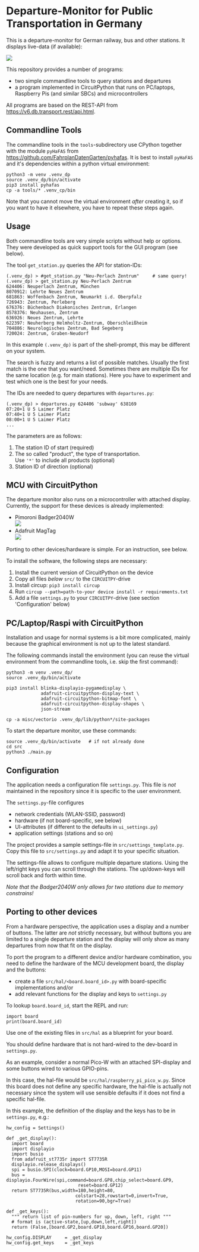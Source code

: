 Departure-Monitor for Public Transportation in Germany
======================================================

This is a departure-monitor for German railway, bus and other stations. It
displays live-data (if available):

![](dep-monitor.png)

This repository provides a number of programs:

  - two simple commandline tools to query stations and departures
  - a program implemented in CircuitPython that runs on PC/laptops,
    Raspberry Pis (and similar SBCs) and microcontrollers

All programs are based on the REST-API from
<https://v6.db.transport.rest/api.html>.


Commandline Tools
-----------------

The commandline tools in the `tools`-subdirectory use CPython together
with the module `pyHaFAS` from <https://github.com/FahrplanDatenGarten/pyhafas>.
It is best to install `pyHaFAS` and it's dependencies within a
python virtual environment:

    python3 -m venv .venv_dp
    source .venv_dp/bin/activate
    pip3 install pyhafas
    cp -a tools/* .venv_cp/bin

Note that you cannot move the virtual environment *after* creating it, so
if you want to have it elsewhere, you have to repeat these steps again.


Usage
-----

Both commandline tools are very simple scripts without help or options.
They were developed as quick support tools for the GUI program (see below).

The tool `get_station.py` queries the API for station-IDs:

    (.venv_dp) > #get_station.py "Neu-Perlach Zentrum"     # same query!
    (.venv_dp) > get_station.py Neu-Perlach Zentrum
    624406: Neuperlach Zentrum, München
    8070912: Lehrte Neues Zentrum
    681863: Woffenbach Zentrum, Neumarkt i.d. Oberpfalz
    726943: Zentrum, Perleberg
    676376: Büchenbach Diakonisches Zentrum, Erlangen
    8578376: Neuhausen, Zentrum
    636926: Neues Zentrum, Lehrte
    622397: Neuherberg Helmholtz-Zentrum, Oberschleißheim
    704886: Neurologisches Zentrum, Bad Segeberg
    720024: Zentrum, Graben-Neudorf

In this example `(.venv_dp)` is part of the shell-prompt, this may
be different on your system.

The search is fuzzy and returns a list of possible matches. Usually the
first match is the one that you want/need. Sometimes there are multiple
IDs for the same location (e.g. for main stations). Here you have to
experiment and test which one is the best for your needs.

The IDs are needed to query departures with `departures.py`:

    (.venv_dp) > departures.py 624406 'subway' 638169
    07:20+1 U 5 Laimer Platz
    07:40+1 U 5 Laimer Platz
    08:00+1 U 5 Laimer Platz
    ...

The parameters are as follows:

  1. The station ID of start (required)
  2. The so called "product", the type of transportation.\
     Use `'*'` to include all products (optional)
  3. Station ID of direction (optional)


MCU with CircuitPython
----------------------

The departure monitor also runs on a microcontroller with attached display.
Currently, the support for these devices is already implemented:

  - Pimoroni Badger2040W\
    ![](dep-monitor_running_on_badger2040w.jpg)
  - Adafruit MagTag\
    ![](dep-monitor_running_on_magtag.jpg)

Porting to other devices/hardware is simple. For an instruction, see
below.

To install the software, the following steps are necessary:

  1. Install the current version of CircuitPython on the device
  2. Copy all files *below* `src/` to the `CIRCUITPY`-drive
  3. Install circup: `pip3 install circup`
  4. Run `circup --path=path-to-your device install -r requirements.txt`
  5. Add a file `settings.py` to your `CIRCUITPY`-drive
     (see section 'Configuration' below)


PC/Laptop/Raspi with CircuitPython
----------------------------------

Installation and usage for normal systems is a bit more complicated,
mainly because the graphical environment is not up to the latest
standard.

The following commands install the environment (you can reuse the
virtual environment from the commandline tools, i.e. skip the first command):

    python3 -m venv .venv_dp/
    source .venv_dp/bin/activate

    pip3 install blinka-displayio-pygamedisplay \
                 adafruit-circuitpython-display-text \
                 adafruit-circuitpython-bitmap-font \
                 adafruit-circuitpython-display-shapes \
                 json-stream

    cp -a misc/vectorio .venv_dp/lib/python*/site-packages

To start the departure monitor, use these commands:

    source .venv_dp/bin/activate   # if not already done
    cd src
    python3 ./main.py


Configuration
-------------

The application needs a configuration file `settings.py`. This file is
*not* maintained in the repository since it is specific to the user
environment.

 The `settings.py`-file configures

  - network credentials (WLAN-SSID, password)
  - hardware (if not board-specific, see below)
  - UI-attributes (if different to the defaults in `ui_settings.py`)
  - application settings (stations and so on)

The project provides a sample settings-file in `src/settings_template.py`.
Copy this file to `src/settings.py` and adapt it to your specific situation.

The settings-file allows to configure multiple departure stations. Using
the left/right keys you can scroll through the stations. The up/down-keys
will scroll back and forth within time.

*Note that the Badger2040W only allows for two stations due to memory
constrains!*


Porting to other devices
------------------------

From a hardware perspective, the application uses a display and a number
of buttons. The latter are *not* strictly necessary, but without
buttons you are limited to a single departure station and the display
will only show as many departures from now that fit on the display.

To port the program to a different device and/or hardware combination,
you need to define the hardware of the MCU development board, the display
and the buttons:

  - create a file `src/hal/<board.board_id>.py` with board-specific
    implementations and/or
  - add relevant functions for the display and keys to `settings.py`

To lookup `board.board_id`, start the REPL and run:

    import board
    print(board.board_id)

Use one of the existing files in `src/hal` as a blueprint for your board.

You should define hardware that is not hard-wired to the dev-board
in `settings.py`.

As an example, consider a normal Pico-W with an attached SPI-display and
some buttons wired to various GPIO-pins.

In this case, the hal-file would be `src/hal/raspberry_pi_pico_w.py`.
Since this board does not define any specific hardware, the hal-file
is actually not necessary since the system will use sensible defaults
if it does not find a specific hal-file.

In this example, the definition of the display and the keys has to be
in `settings.py`, e.g.:

    hw_config = Settings()

    def _get_display():
      import board
      import displayio
      import busio
      from adafruit_st7735r import ST7735R
      displayio.release_displays()
      spi = busio.SPI(clock=board.GP10,MOSI=board.GP11)
      bus = displayio.FourWire(spi,command=board.GP8,chip_select=board.GP9,
                               reset=board.GP12)
      return ST7735R(bus,width=180,height=80,
                              colstart=28,rowstart=0,invert=True,
                              rotation=90,bgr=True)

    def _get_keys():
      """ return list of pin-numbers for up, down, left, right """
      # format is (active-state,[up,down,left,right])
      return (False,[board.GP2,board.GP18,board.GP16,board.GP20])

    hw_config.DISPLAY     = _get_display
    hw_config.get_keys    = _get_keys
